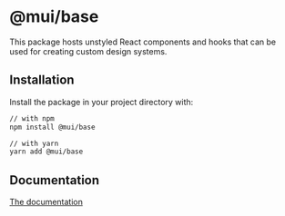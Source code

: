 # @mui/base

This package hosts unstyled React components and hooks that can be used for creating custom design systems.

## Installation

Install the package in your project directory with:

```sh
// with npm
npm install @mui/base

// with yarn
yarn add @mui/base
```

## Documentation

<!-- #default-branch-switch -->

[The documentation](https://mui.com/customization/unstyled-components/)
